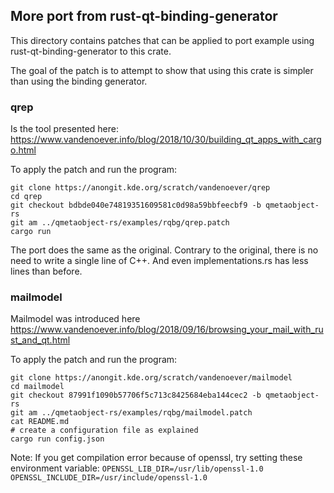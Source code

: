 ## More port from rust-qt-binding-generator

This directory contains patches that can be applied to port example
using rust-qt-binding-generator to this crate.

The goal of the patch is to attempt to show that using this crate is
simpler than using the binding generator.

### qrep

Is the tool presented here:
https://www.vandenoever.info/blog/2018/10/30/building_qt_apps_with_cargo.html

To apply the patch and run the program:

```
git clone https://anongit.kde.org/scratch/vandenoever/qrep
cd qrep
git checkout bdbde040e74819351609581c0d98a59bbfeecbf9 -b qmetaobject-rs
git am ../qmetaobject-rs/examples/rqbg/qrep.patch
cargo run
```

The port does the same as the original.
Contrary to the original, there is no need to write a single line of C++.
And even implementations.rs has less lines than before.

### mailmodel

Mailmodel was introduced here
https://www.vandenoever.info/blog/2018/09/16/browsing_your_mail_with_rust_and_qt.html

To apply the patch and run the program:

```
git clone https://anongit.kde.org/scratch/vandenoever/mailmodel
cd mailmodel
git checkout 87991f1090b57706f5c713c8425684eba144cec2 -b qmetaobject-rs
git am ../qmetaobject-rs/examples/rqbg/mailmodel.patch
cat README.md
# create a configuration file as explained
cargo run config.json
```

Note: If you get compilation error because of openssl, try setting these environment variable:
`OPENSSL_LIB_DIR=/usr/lib/openssl-1.0 OPENSSL_INCLUDE_DIR=/usr/include/openssl-1.0`

